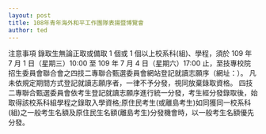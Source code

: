 ```yaml
---
layout: post
title: 108年青年海外和平工作團隊表揚暨博覽會
author: ted
---
```


注意事項
錄取生無論正取或備取 1 個或 1 個以上校系科(組)、學程，須於 109 年 7 月 1 日（星期三）10:00 至 109 年 7 月 4 日（星期六）17:00 止，至技專校院招生委員會聯合會之四技二專聯合甄選委員會網站登記就讀志願序（網址：）。 凡未依規定期間方式登記就讀志願序者，一律不予分發，視同放棄錄取資格。
四技二專聯合甄選委員會依考生登記就讀志願序進行統一分發，考生經分發錄取後，始取得該校系科組學程之錄取入學資格;原住民考生(或離島考生)如同獲同一校系科(組)之一般考生名額及原住民生名額(離島考生)分發機會時，以一般考生名額優先分發。
